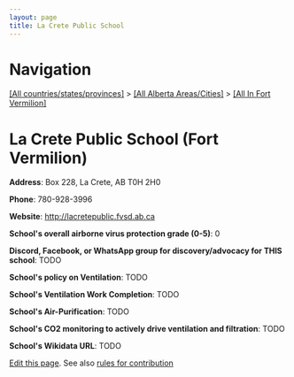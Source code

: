 ```yaml
---
layout: page
title: La Crete Public School
---
```

# Navigation

[[All countries/states/provinces]](../../..) > [[All Alberta Areas/Cities]](../..) > [[All In Fort Vermilion]](..)

# La Crete Public School (Fort Vermilion)

**Address**: Box 228, La Crete, AB T0H 2H0

**Phone**: 780-928-3996

**Website**: <http://lacretepublic.fvsd.ab.ca>

**School's overall airborne virus protection grade (0-5)**: 0

**Discord, Facebook, or WhatsApp group for discovery/advocacy for THIS school**: TODO

**School's policy on Ventilation**: TODO

**School's Ventilation Work Completion**: TODO

**School's Air-Purification**: TODO

**School's CO2 monitoring to actively drive ventilation and filtration**: TODO

**School's Wikidata URL**: TODO


[Edit this page](https://github.com/ventilate-schools/AB/edit/main/./Fort_Vermilion/La_Crete_Public_School.md). See also [rules for contribution](../../../contribution-rules/)